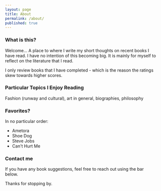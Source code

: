 ```yaml
---
layout: page
title: About
permalink: /about/
published: true
---
```

### What is this?

Welcome...
A place to where I write my short thoughts on recent books I have read. I have no intention of this becoming big. It is mainly for myself to reflect on the literature that I read.

I only review books that I have completed - which is the reason the ratings skew towards higher scores.

### Particular Topics I Enjoy Reading
Fashion (runway and cultural), art in general, biographies, philosophy

### Favorites?
In no particular order:
- Ametora
- Shoe Dog
- Steve Jobs
- Can't Hurt Me

### Contact me

If you have any book suggestions, feel free to reach out using the bar below.

Thanks for stopping by.
